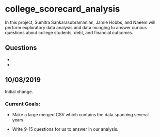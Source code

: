 # college_scorecard_analysis
In this project, Sumitra Sankarasubramanian, Jamie Hobbs, and Naeem will perform exploratory data analysis and data munging to answer curious questions about college students, debt, and financial outcomes.

## Questions
- 
- 

## 10/08/2019
Initial change.

### Current Goals:

- Make a large merged CSV which contains the data spanning several years.

- Write 9-15 questions for us to answer in our analysis.

